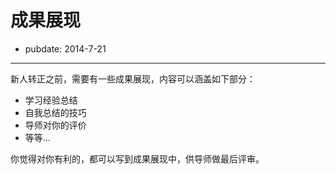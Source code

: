 # 成果展现

- pubdate: 2014-7-21

------

新人转正之前，需要有一些成果展现，内容可以涵盖如下部分：
- 学习经验总结
- 自我总结的技巧
- 导师对你的评价
- 等等... 

你觉得对你有利的，都可以写到成果展现中，供导师做最后评审。